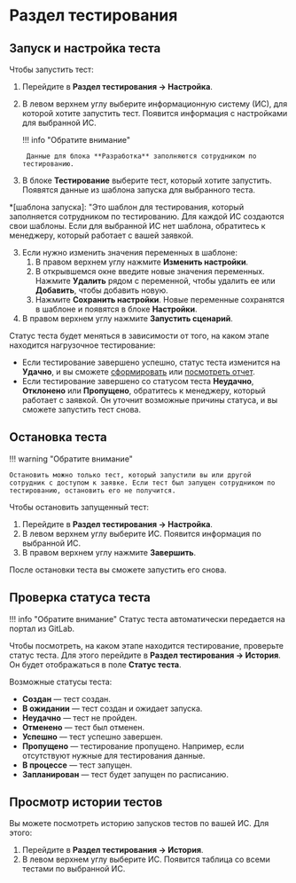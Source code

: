 # Раздел тестирования

## Запуск и настройка теста

Чтобы запустить тест:

1. Перейдите в **Раздел тестирования → Настройка**.
2. В левом верхнем углу выберите информационную систему (ИС), для которой хотите запустить тест. Появится информация с настройками для выбранной ИС.

    !!! info "Обратите внимание"

        Данные для блока **Разработка** заполняются сотрудником по тестированию.

3. В блоке **Тестирование** выберите тест, который хотите запустить. Появятся данные из шаблона запуска для выбранного теста.

*[шаблона запуска]: "Это шаблон для тестирования, который заполняется сотрудником по тестированию. Для каждой ИС создаются свои шаблоны. Если для выбранной ИС нет шаблона, обратитесь к менеджеру, который работает с вашей заявкой.

3. Если нужно изменить значения переменных в шаблоне:
    1. В правом верхнем углу нажмите **Изменить настройки**.
    2. В открывшемся окне введите новые значения переменных. Нажмите **Удалить** рядом с переменной, чтобы удалить ее или **Добавить**, чтобы добавить новую.
    3. Нажмите **Сохранить настройки**. Новые переменные сохранятся в шаблоне и появятся в блоке **Настройки**.
4. В правом верхнем углу нажмите **Запустить сценарий**.

Статус теста будет меняться в зависимости от того, на каком этапе находится нагрузочное тестирование:

* Если тестирование завершено успешно, статус теста изменится на **Удачно**, и вы сможете [сформировать](ссылка) или [посмотреть отчет]().
* Если тестирование завершено со статусом теста **Неудачно**, **Отклонено** или **Пропущено**, обратитесь к менеджеру, который работает с заявкой. Он уточнит возможные причины статуса, и вы сможете запустить тест снова.

## Остановка теста

!!! warning "Обратите внимание"

    Остановить можно только тест, который запустили вы или другой сотрудник с доступом к заявке. Если тест был запущен сотрудником по тестированию, остановить его не получится.

Чтобы остановить запущенный тест:

1. Перейдите в **Раздел тестирования → Настройка**.
2. В левом верхнем углу выберите ИС. Появится информация по выбранной ИС.
3. В правом верхнем углу нажмите **Завершить**.

После остановки теста вы сможете запустить его снова.

## Проверка статуса теста

!!! info "Обратите внимание"
    Статус теста автоматически передается на портал из GitLab.

Чтобы посмотреть, на каком этапе находится тестирование, проверьте статус теста. Для этого перейдите в **Раздел тестирования → История**. Он будет отображаться в поле **Статус теста**.

Возможные статусы теста:

* **Создан** — тест создан.
* **В ожидании** — тест создан и ожидает запуска.
* **Неудачно** — тест не пройден. 
* **Отменено** — тест был отменен.
* **Успешно** — тест успешно завершен.
* **Пропущено** — тестирование пропущено. Например, если отсутствуют нужные для тестирования данные. 
* **В процессе** — тест запущен.
* **Запланирован** — тест будет запущен по расписанию.

## Просмотр истории тестов

Вы можете посмотреть историю запусков тестов по вашей ИС. Для этого:

1. Перейдите в **Раздел тестирования → История**. 
2. В левом верхнем углу выберите ИС. Появится таблица со всеми тестами по выбранной ИС.
